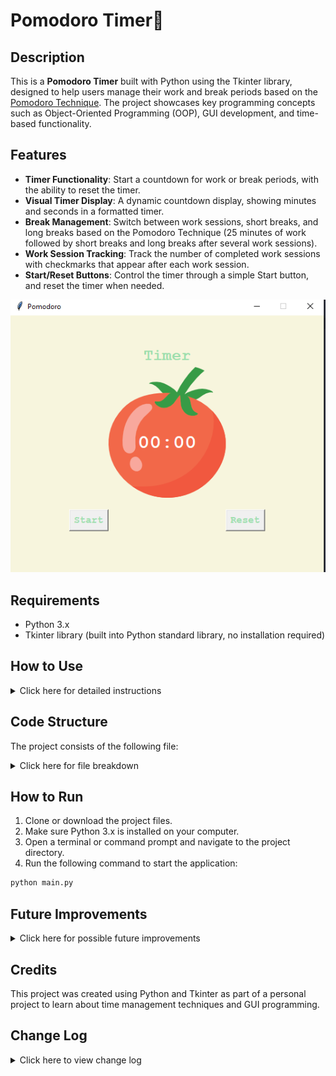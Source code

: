 # Pomodoro Timer🍅

## Description

This is a **Pomodoro Timer** built with Python using the Tkinter library, designed to help users manage their work and break periods based on the [Pomodoro Technique](https://en.wikipedia.org/wiki/Pomodoro_Technique). The project showcases key programming concepts such as Object-Oriented Programming (OOP), GUI development, and time-based functionality.


## Features

- **Timer Functionality**: Start a countdown for work or break periods, with the ability to reset the timer.
- **Visual Timer Display**: A dynamic countdown display, showing minutes and seconds in a formatted timer.
- **Break Management**: Switch between work sessions, short breaks, and long breaks based on the Pomodoro Technique (25 minutes of work followed by short breaks and long breaks after several work sessions).
- **Work Session Tracking**: Track the number of completed work sessions with checkmarks that appear after each work session.
- **Start/Reset Buttons**: Control the timer through a simple Start button, and reset the timer when needed.

![Pomodoro Timer](pomodoro_app.PNG)

## Requirements

- Python 3.x
- Tkinter library (built into Python standard library, no installation required)

## How to Use

<details>
<summary>Click here for detailed instructions</summary>

1. **Start the Application**:
   - Run the application by executing the `main.py` file with Python.
   - To start the app, simply execute the following command in the terminal:


2. **Input**:
- No input is required from the user except clicking the Start and Reset buttons.

3. **Functionality**:
- **Start**: Click the "Start" button to begin a work session. The timer will count down from 25 minutes (by default). 
- **Reset**: Click the "Reset" button to stop the timer, clear the checkmarks, and reset the timer to the default state (00:00).
- **Timer Behavior**: After every work session (25 minutes), a short break (5 minutes) will follow. After every 4th work session, a longer break (20 minutes) will occur.

</details>

## Code Structure

The project consists of the following file:

<details>
<summary>Click here for file breakdown</summary>

### `main.py`
- **Purpose**: Contains the main logic for the Pomodoro Timer application.
- **Key Functions**:
- `__init__()`: Initializes the GUI and sets up the initial timer values.
- `canvas_for_image()`: Creates the canvas with the tomato image and the timer text.
- `timer_text_label()`: Displays the "Timer" label above the timer.
- `check_mark_label()`: Displays a checkmark after completing a work session.
- `start_button()`: Creates the "Start" button to begin the timer.
- `reset_button()`: Creates the "Reset" button to stop and reset the timer.
- `count_down()`: Handles the countdown logic and updates the timer display.
- `reset_timer()`: Resets the timer to its initial state.
- `start_timer()`: Starts the timer for work or break sessions.
- `layout()`: Organizes all the GUI components.

</details>

## How to Run

1. Clone or download the project files.
2. Make sure Python 3.x is installed on your computer.
3. Open a terminal or command prompt and navigate to the project directory.
4. Run the following command to start the application:

```bash
python main.py
```

## Future Improvements

<details>
<summary>Click here for possible future improvements</summary>

- **Improvement 1**: Add sound notifications to signal the end of a work session or break.
- **Improvement 2**: Allow users to customize the length of work sessions, short breaks, and long breaks.
- **Improvement 3**: Add a progress bar to visually indicate the remaining time for each session.
- **Improvement 4**: Store session history (e.g., number of sessions completed, total work time, etc.).

</details>

## Credits

This project was created using Python and Tkinter as part of a personal project to learn about time management techniques and GUI programming.

## Change Log

<details>
<summary>Click here to view change log</summary>

### Version 1.0.0
- **Initial Release**: Basic Pomodoro Timer functionality with Start, Reset buttons and timer countdown.

### Bug Fixes
- Fixed issues with the timer running multiple times if the Start button is clicked repeatedly.
- Prevented overlapping timers when the Start button is clicked multiple times.

### Known Issues
- No audio notifications when the timer finishes.
- The timer display is static and doesn't visually show progress (yet).

</details>
